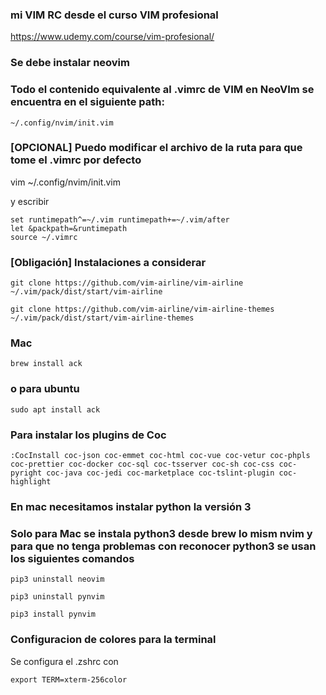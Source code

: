 ### mi VIM RC desde el curso VIM profesional

https://www.udemy.com/course/vim-profesional/




### Se debe instalar neovim

### Todo el contenido equivalente al .vimrc de VIM en NeoVIm se encuentra en el siguiente path:

```
~/.config/nvim/init.vim
```

### [OPCIONAL] Puedo modificar el archivo de la ruta para que tome el .vimrc por defecto

vim ~/.config/nvim/init.vim

y escribir
```
set runtimepath^=~/.vim runtimepath+=~/.vim/after
let &packpath=&runtimepath
source ~/.vimrc
```



### [Obligación] Instalaciones a considerar 

```git clone https://github.com/vim-airline/vim-airline ~/.vim/pack/dist/start/vim-airline```

```git clone https://github.com/vim-airline/vim-airline-themes ~/.vim/pack/dist/start/vim-airline-themes```

### Mac
```brew install ack```
### o para ubuntu
```sudo apt install ack```

### Para instalar los plugins de Coc
```
:CocInstall coc-json coc-emmet coc-html coc-vue coc-vetur coc-phpls coc-prettier coc-docker coc-sql coc-tsserver coc-sh coc-css coc-pyright coc-java coc-jedi coc-marketplace coc-tslint-plugin coc-highlight
```

### En mac necesitamos instalar python la versión 3 


### Solo para Mac se instala python3 desde brew lo mism nvim y para que no tenga problemas con reconocer python3 se usan los siguientes comandos
```pip3 uninstall neovim```

```pip3 uninstall pynvim```

```pip3 install pynvim```

### Configuracion de colores para la terminal 

Se configura el .zshrc con

```export TERM=xterm-256color```

